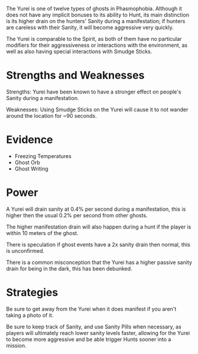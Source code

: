 The Yurei is one of twelve types of ghosts in Phasmophobia. Although it does not have any implicit bonuses to its ability to Hunt, its main distinction is its higher drain on the hunters&apos; Sanity during a manifestation; if hunters are careless with their Sanity, it will become aggressive very quickly.

The Yurei is comparable to the Spirit, as both of them have no particular modifiers for their aggressiveness or interactions with the environment, as well as also having special interactions with Smudge Sticks.

# Strengths and Weaknesses
Strengths: Yurei have been known to have a stronger effect on people&apos;s Sanity during a manifestation.

Weaknesses: Using Smudge Sticks on the Yurei will cause it to not wander around the location for ~90 seconds.

# Evidence
- Freezing Temperatures
- Ghost Orb
- Ghost Writing

# Power
A Yurei will drain sanity at 0.4% per second during a manifestation, this is higher then the usual 0.2% per second from other ghosts.

The higher manifestation drain will also happen during a hunt if the player is within 10 meters of the ghost.

There is speculation if ghost events have a 2x sanity drain then normal, this is unconfirmed.

There is a common misconception that the Yurei has a higher passive sanity drain for being in the dark, this has been debunked.

# Strategies
Be sure to get away from the Yurei when it does manifest if you aren&apos;t taking a photo of it.

Be sure to keep track of Sanity, and use Sanity Pills when necessary, as players will ultimately reach lower sanity levels faster, allowing for the Yurei to become more aggressive and be able trigger Hunts sooner into a mission.
